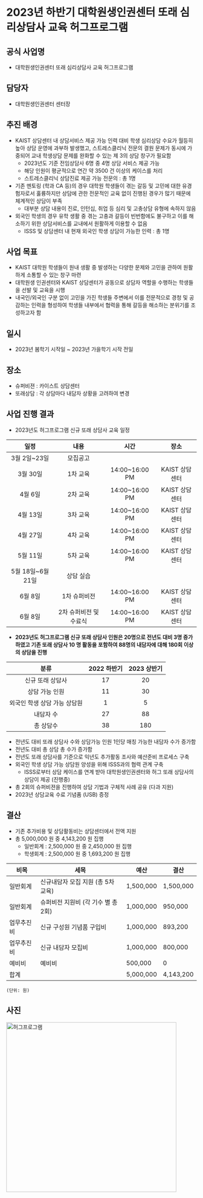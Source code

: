 2023년 하반기 대학원생인권센터 또래 심리상담사 교육 허그프로그램
===

## 공식 사업명
- 대학원생인권센터 또래 심리상담사 교육 허그프로그램

## 담당자
- 대학원생인권센터 센터장

## 추진 배경
- KAIST 상담센터 내 상담서비스 제공 가능 인력 대비 학생 심리상담 수요가 월등히 높아 상담 운영에 과부하 발생했고, 스트레스클리닉 전문의 결원 문제가 동시에 가중되어 교내 학생상담 문제를 완화할 수 있는 제 3의 상담 창구가 필요함
	- 2023년도 기준 전임상담사 6명 중 4명 상담 서비스 제공 가능
	- 해당 인원이 평균적으로 연간 약 3500 건 이상의 케이스를 처리
	- 스트레스클리닉 상담진료 제공 가능 전문의 : 총 1명
- 기존 멘토링 (학과 CA 등)의 경우 대학원 학생들이 겪는 갈등 및 고민에 대한 유경험자로서 훌륭하지만 상담에 관한 전문적인 교육 없이 진행된 경우가 많기 때문에 체계적인 상담이 부족
	- 대부분 상담 내용이 진로, 인턴십, 취업 등 심리 및 고충상담 유형에 속하지 않음
- 외국인 학생의 경우 유학 생활 중 겪는 고충과 갈등이 빈번함에도 불구하고 이를 해소하기 위한 상담서비스를 교내에서 원활하게 이용할 수 없음
	- ISSS 및 상담센터 내 현재 외국인 학생 상담이 가능한 인력 : 총 1명

## 사업 목표
-   KAIST 대학원 학생들이 원내 생활 중 발생하는 다양한 문제와 고민을 관하여 원활하게 소통할 수 있는 창구 마련
-   대학원생 인권센터와 KAIST 상담센터가 공동으로 상담자 역할을 수행하는 학생들을 선발 및 교육을 시행
-   내국인/외국인 구분 없이 고민을 가진 학생들 주변에서 이를 전문적으로 경청 및 공감하는 인력을 형성하여 학생들 내부에서 협력을 통해 갈등을 해소하는 분위기를 조성하고자 함

## 일시
- 2023년 봄학기 시작일 ~ 2023년 가을학기 시작 전일

## 장소
- 슈퍼비젼 : 카이스트 상담센터
- 또래상담 : 각 상담마다 내담자 상황을 고려하여 변경

## 사업 진행 결과
- 2023년도 허그프로그램 신규 또래 상담사 교육 일정

|  **일정** |   **내용**   | **시간** | **장소** |
|:----------:|:------------:|:--------:|:--------:|
|	3월 2일~23일	|	모집공고	|
|	3월 30일	| 1차 교육 |	14:00~16:00 PM	|	KAIST 상담센터	|
|	4월 6일	| 2차 교육 |	14:00~16:00 PM	|	KAIST 상담센터	|
|	4월 13일	| 3차 교육 |	14:00~16:00 PM	|	KAIST 상담센터	|
|	4월 27일	| 4차 교육 |	14:00~16:00 PM	|	KAIST 상담센터	|
|	5월 11일	| 5차 교육 | 14:00~16:00 PM	|	KAIST 상담센터	|
|	5월 18일~6월 21일	| 상담 실습 | 	|		|
|	6월 8일	| 1차 슈퍼비전 | 14:00~16:00 PM	|	KAIST 상담센터	|
|	6월 8일	| 2차 슈퍼비전 및 수료식 | 14:00~16:00 PM	|	KAIST 상담센터	|

- **2023년도 허그프로그램 신규 또래 상담사 인원은 20명으로 전년도 대비 3명 증가하였고 기존 또래 상담사 10 명 활동을 포함하여 88명의 내담자에 대해 180회 이상의 상담을 진행**

|   **분류**   | **2022 하반기** | **2023 상반기** |
|:----------:|:------------:|:--------:|
|	신규 또래 상담사	|	17	|	20
| 상담 가능 인원 |	11	|	30	|
| 외국인 학생 상담 가능 상담원 |	1	|	5	|
| 내담자 수 |	27	|	88	|
| 총 상담수 |	38	|	180	|

- 전년도 대비 또래 상담사 수와 상담가능 인원 1인당 매칭 가능한 내담자 수가 증가함
- 전년도 대비 총 상담 총 수가 증가함
- 전년도 또래 상담사를 기준으로 익년도 추가활동 조사와 예산준비 프로세스 구축
- 외국인 학생 상담 가능 상담원 양성을 위해 ISSS과의 협력 관계 구축
	- ISSS로부터 상담 케이스를 연계 받아 대학원생인권센터와 허그 또래 상담사의 상담이 제공 (진행중)
- 총 2회의 슈퍼비젼을 진행하여 상담 기법과 구체적 사례 공유 (다과 지원)
- 2023년 상담교육 수료 기념품 (USB) 증정

## 결산
- 기존 추가비용 및 상담활동비는 상담센터에서 전액 지원
- 총 5,000,000 원 중 4,143,200 원 집행
	- 일반회계 : 2,500,000 원 중 2,450,000 원 집행
	- 학생회계 : 2,500,000 원 중 1,693,200 원 집행

|   비목  |  세목  |  예산  |   결산  |  
|---|---|---|---|
|   일반회계  |  신규내담자 모집 지원 (총 5차 교육)  |  1,500,000	|   1,500,000  |  
|   일반회계  | 슈퍼비전 지원비 (각 기수 별 총 2회)    |	1,000,000	|  950,000   |  
|   업무추진비  | 신규 구성원 기념품 구입비    |  1,000,000   |  893,200   |
|   업무추진비  | 신규 내담자 모집비    |  1,000,000   |  800,000   |
|   예비비  | 예비비    |  500,000   |  0   |  
|   합계  |     |  5,000,000   |  4,143,200   |   
	(단위: 원)

## 사진
<img src="../../resource/[사진2. 허그프로그램 홍보 포스터].png" width="450px" title="허그프로그램"/> 
